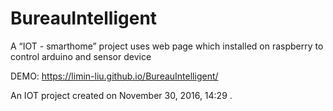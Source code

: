# BureauIntelligent
A “IOT - smarthome” project uses web page which installed on raspberry to control arduino and sensor device 


DEMO:
https://limin-liu.github.io/BureauIntelligent/






An IOT project created on November 30, 2016, 14:29 .
